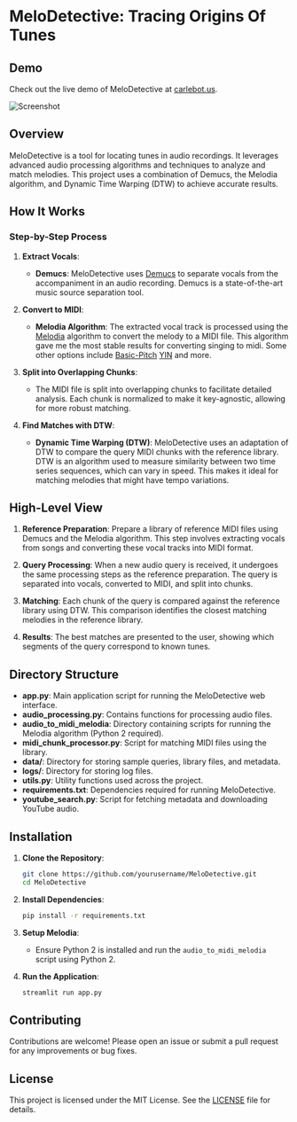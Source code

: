 # MeloDetective: Tracing Origins Of Tunes

## Demo

Check out the live demo of MeloDetective at [carlebot.us](http://carlebot.us).


![Screenshot](https://github.com/shlomota/CarleBot/assets/73965390/17536b40-8fee-462c-b6da-7dc610193e61)

## Overview

MeloDetective is a tool for locating tunes in audio recordings. It leverages advanced audio processing algorithms and techniques to analyze and match melodies. This project uses a combination of Demucs, the Melodia algorithm, and Dynamic Time Warping (DTW) to achieve accurate results.

## How It Works

### Step-by-Step Process

1. **Extract Vocals**:
    - **Demucs**: MeloDetective uses [Demucs](https://github.com/facebookresearch/demucs) to separate vocals from the accompaniment in an audio recording. Demucs is a state-of-the-art music source separation tool.

2. **Convert to MIDI**:
    - **Melodia Algorithm**: The extracted vocal track is processed using the [Melodia](https://github.com/justinsalamon/audio_to_midi_melodia) algorithm to convert the melody to a MIDI file. This algorithm gave me the most stable results for converting singing to midi. Some other options include [Basic-Pitch](https://github.com/spotify/basic-pitch) [YIN](https://github.com/brentspell/torch-yin) and more.

3. **Split into Overlapping Chunks**:
    - The MIDI file is split into overlapping chunks to facilitate detailed analysis. Each chunk is normalized to make it key-agnostic, allowing for more robust matching.

4. **Find Matches with DTW**:
    - **Dynamic Time Warping (DTW)**: MeloDetective uses an adaptation of DTW to compare the query MIDI chunks with the reference library. DTW is an algorithm used to measure similarity between two time series sequences, which can vary in speed. This makes it ideal for matching melodies that might have tempo variations.

## High-Level View

1. **Reference Preparation**: Prepare a library of reference MIDI files using Demucs and the Melodia algorithm. This step involves extracting vocals from songs and converting these vocal tracks into MIDI format.

2. **Query Processing**: When a new audio query is received, it undergoes the same processing steps as the reference preparation. The query is separated into vocals, converted to MIDI, and split into chunks.

3. **Matching**: Each chunk of the query is compared against the reference library using DTW. This comparison identifies the closest matching melodies in the reference library.

4. **Results**: The best matches are presented to the user, showing which segments of the query correspond to known tunes.

## Directory Structure

- **app.py**: Main application script for running the MeloDetective web interface.
- **audio_processing.py**: Contains functions for processing audio files.
- **audio_to_midi_melodia**: Directory containing scripts for running the Melodia algorithm (Python 2 required).
- **midi_chunk_processor.py**: Script for matching MIDI files using the library.
- **data/**: Directory for storing sample queries, library files, and metadata.
- **logs/**: Directory for storing log files.
- **utils.py**: Utility functions used across the project.
- **requirements.txt**: Dependencies required for running MeloDetective.
- **youtube_search.py**: Script for fetching metadata and downloading YouTube audio.

## Installation

1. **Clone the Repository**:
    ```bash
    git clone https://github.com/yourusername/MeloDetective.git
    cd MeloDetective
    ```

2. **Install Dependencies**:
    ```bash
    pip install -r requirements.txt
    ```

3. **Setup Melodia**:
    - Ensure Python 2 is installed and run the `audio_to_midi_melodia` script using Python 2.

4. **Run the Application**:
    ```bash
    streamlit run app.py
    ```

## Contributing

Contributions are welcome! Please open an issue or submit a pull request for any improvements or bug fixes.

## License

This project is licensed under the MIT License. See the [LICENSE](LICENSE) file for details.
